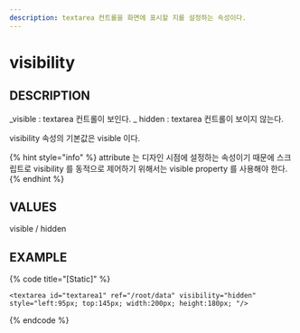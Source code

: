 ```yaml
---
description: textarea 컨트롤을 화면에 표시할 지를 설정하는 속성이다.
---
```


# visibility

## DESCRIPTION

_visible : textarea 컨트롤이 보인다.
_ hidden : textarea 컨트롤이 보이지 않는다.

visibility 속성의 기본값은 visible 이다.

{% hint style="info" %}
attribute 는 디자인 시점에 설정하는 속성이기 때문에 스크립트로 visibility 를 동적으로 제어하기 위해서는 visible property 를 사용해야 한다.
{% endhint %}

## VALUES

visible / hidden

## EXAMPLE

{% code title="\[Static\]" %}
```markup
<textarea id="textarea1" ref="/root/data" visibility="hidden" style="left:95px; top:145px; width:200px; height:180px; "/> 
```
{% endcode %}

